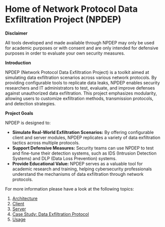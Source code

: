 # Home of Network Protocol Data Exfiltration Project (NPDEP)

**Disclaimer** 

All tools developed and made available through NPDEP may only be used for academic purposes or with consent and are only intended for defensive purposes in order to evaluate your own security measures.

**Introduction**

NPDEP (Network Protocol Data Exfiltration Project) is a toolkit aimed at simulating data exfiltration scenarios across various network protocols. By providing configurable tools to replicate data leaks, NPDEP enables security researchers and IT administrators to test, evaluate, and improve defenses against unauthorized data exfiltration. This project emphasizes modularity, allowing users to customize exfiltration methods, transmission protocols, and detection strategies.

**Project Goals**

NPDEP is designed to:

- **Simulate Real-World Exfiltration Scenarios:** By offering configurable client and server modules, NPDEP replicates a variety of data exfiltration tactics across multiple protocols.
- **Support Defensive Measures:** Security teams can use NPDEP to test and fine-tune their detection systems, such as IDS (Intrusion Detection Systems) and DLP (Data Loss Prevention) systems.
- **Provide Educational Value:** NPDEP serves as a valuable tool for academic research and training, helping cybersecurity professionals understand the mechanisms of data exfiltration through network protocols.

For more information please have a look at the following topics:

1. [Architecture](./docs/architecture.md)
2. [Client](./docs/client.md)
3. [Server](./docs/server.md)
4. [Case Study: Data Exfiltration Protocol](./docs/case_study.md)
5. [Usage](./docs/usage.md)